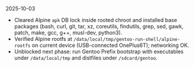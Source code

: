 2025-10-03

- Cleared Alpine `apk` DB lock inside rooted chroot and installed base packages (bash, curl, git, tar, xz, coreutils, findutils, grep, sed, gawk, patch, make, gcc, g++, musl-dev, python3).
- Verified Alpine rootfs at `/data/local/tmp/gentoo-run-shell/alpine-rootfs` on current device (USB-connected OnePlus6T); networking OK.
- Unblocked next phase: run Gentoo Prefix bootstrap with executables under `/data/local/tmp` and distfiles under `/sdcard/gentoo`.

